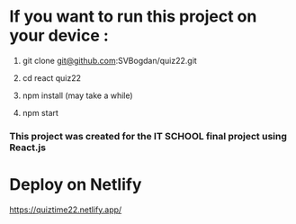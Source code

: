 # If you want to run this project on your device :

1. git clone git@github.com:SVBogdan/quiz22.git

2. cd react quiz22

3. npm install (may take a while)

4. npm start

### This project was created for the IT SCHOOL final project using React.js

# Deploy on Netlify

https://quiztime22.netlify.app/
